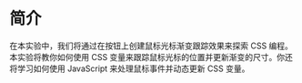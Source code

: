 # 简介

在本实验中，我们将通过在按钮上创建鼠标光标渐变跟踪效果来探索 CSS 编程。本实验将教你如何使用 CSS 变量来跟踪鼠标光标的位置并更新渐变的尺寸。你还将学习如何使用 JavaScript 来处理鼠标事件并动态更新 CSS 变量。
